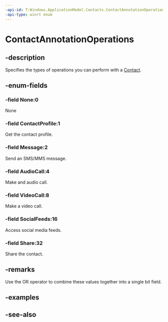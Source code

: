 ```yaml
---
-api-id: T:Windows.ApplicationModel.Contacts.ContactAnnotationOperations
-api-type: winrt enum
---
```


<!-- Enumeration syntax
public enum Windows.ApplicationModel.Contacts.ContactAnnotationOperations : uint
-->

# ContactAnnotationOperations

## -description
Specifies the types of operations you can perform with a [Contact](contact.md).

## -enum-fields
### -field None:0
None

### -field ContactProfile:1
Get the contact profile.

### -field Message:2
Send an SMS/MMS message.

### -field AudioCall:4
Make and audio call.

### -field VideoCall:8
Make a video call.

### -field SocialFeeds:16
Access social media feeds.

### -field Share:32
Share the contact.

## -remarks
Use the OR operator to combine these values together into a single bit field.

## -examples

## -see-also

